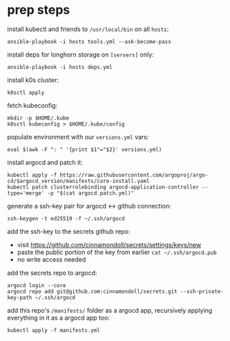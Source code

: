 # prep steps

install kubectl and friends to `/usr/local/bin` on all `hosts`:

    ansible-playbook -i hosts tools.yml --ask-become-pass

install deps for longhorn storage on `[servers]` only:

    ansible-playbook -i hosts deps.yml

install k0s cluster:

    k0sctl apply

fetch kubeconfig:

    mkdir -p $HOME/.kube
    k0sctl kubeconfig > $HOME/.kube/config

populate environment with our `versions.yml` vars:

    eval $(awk -F ": " '{print $1"="$2}' versions.yml)

install argocd and patch it:

    kubectl apply -f https://raw.githubusercontent.com/argoproj/argo-cd/$argocd_version/manifests/core-install.yaml
    kubectl patch clusterrolebinding argocd-application-controller --type='merge' -p "$(cat argocd.patch.yml)"

generate a ssh-key pair for argocd <-> github connection:

    ssh-keygen -t ed25519 -f ~/.ssh/argocd

add the ssh-key to the secrets github repo:

- visit https://github.com/cinnamondoll/secrets/settings/keys/new
- paste the public portion of the key from earlier `cat ~/.ssh/argocd.pub`
- no write access needed

add the secrets repo to argocd:

    argocd login --core
    argocd repo add git@github.com:cinnamondoll/secrets.git --ssh-private-key-path ~/.ssh/argocd

add this repo's `/manifests/` folder as a argocd app, recursively applying everything in it as a argocd app too:

    kubectl apply -f manifests.yml

